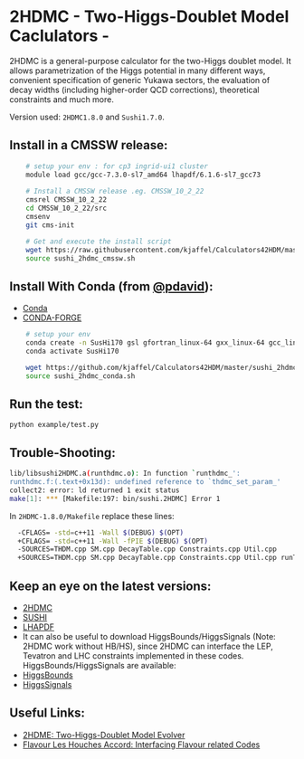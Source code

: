 
# 2HDMC - Two-Higgs-Doublet Model Caclulators -
2HDMC is a general-purpose calculator for the two-Higgs doublet model. It allows parametrization of the Higgs potential in many different ways, convenient specification of generic Yukawa sectors, the evaluation of decay widths (including higher-order QCD corrections), theoretical constraints and much more.

Version used: ``2HDMC1.8.0`` and ``Sushi1.7.0``.
## Install in a CMSSW release:
```bash
    # setup your env : for cp3 ingrid-ui1 cluster 
    module load gcc/gcc-7.3.0-sl7_amd64 lhapdf/6.1.6-sl7_gcc73
    
    # Install a CMSSW release .eg. CMSSW_10_2_22
    cmsrel CMSSW_10_2_22
    cd CMSSW_10_2_22/src
    cmsenv
    git cms-init

    # Get and execute the install script
    wget https://raw.githubusercontent.com/kjaffel/Calculators42HDM/master/sushi_2hdmc_cmssw.sh 
    source sushi_2hdmc_cmssw.sh
```
## Install With Conda (from [@pdavid](https://github.com/pieterdavid)):
- [Conda](https://conda.io/projects/conda/en/latest/user-guide/install/linux.html)
- [CONDA-FORGE](https://conda-forge.org/#page-top)

```bash
    # setup your env
    conda create -n SusHi170 gsl gfortran_linux-64 gxx_linux-64 gcc_linux-64
    conda activate SusHi170

    wget https://github.com/kjaffel/Calculators42HDM/master/sushi_2hdmc_conda.sh
    source sushi_2hdmc_conda.sh
```

## Run the test:
   
    python example/test.py
 
## Trouble-Shooting: 

```bash
lib/libsushi2HDMC.a(runthdmc.o): In function `runthdmc_':
runthdmc.f:(.text+0x13d): undefined reference to `thdmc_set_param_'
collect2: error: ld returned 1 exit status
make[1]: *** [Makefile:197: bin/sushi.2HDMC] Error 1
```
In ``2HDMC-1.8.0/Makefile`` replace these lines:
```bash
  -CFLAGS= -std=c++11 -Wall $(DEBUG) $(OPT)
  +CFLAGS= -std=c++11 -Wall -fPIE $(DEBUG) $(OPT)
  -SOURCES=THDM.cpp SM.cpp DecayTable.cpp Constraints.cpp Util.cpp
  +SOURCES=THDM.cpp SM.cpp DecayTable.cpp Constraints.cpp Util.cpp runTHDM.cpp
```    

## Keep an eye on the latest versions: 
- [2HDMC](https://2hdmc.hepforge.org)
- [SUSHI](https://sushi.hepforge.org/)
- [LHAPDF](https://lhapdf.hepforge.org/index.html)
- It can also be useful to download HiggsBounds/HiggsSignals (Note: 2HDMC work without HB/HS), since 2HDMC can interface the LEP, Tevatron and LHC constraints implemented in these codes. HiggsBounds/HiggsSignals are available: 
- [HiggsBounds](http://higgsbounds.hepforge.org)
- [HiggsSignals](http://higgsbounds.hepforge.org)
## Useful Links:  
- [2HDME: Two-Higgs-Doublet Model Evolver](https://arxiv.org/pdf/1811.08215.pdf) 
- [Flavour Les Houches Accord: Interfacing Flavour related Codes](https://arxiv.org/pdf/1008.0762.pdf)
